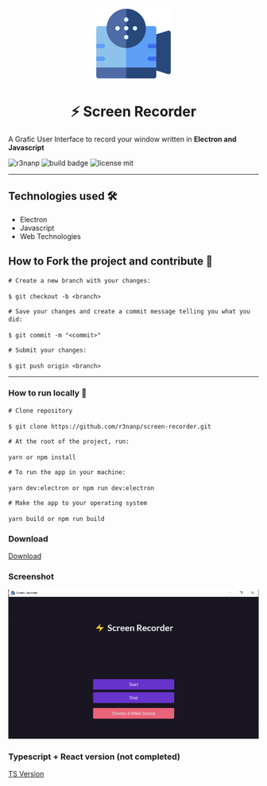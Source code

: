 <p align="center">
<img src="./.github/icon.png" width="150" />
</p>


<h1 align="center">
⚡ Screen Recorder
</h1>


A Grafic User Interface to record your window written in **Electron and Javascript**

<div align="left">

  ![r3nanp](https://img.shields.io/badge/r3nanp-screen--recorder-blue?style=for-the-badge&logo=electron)
  ![build badge](https://img.shields.io/github/workflow/status/r3nanp/screen-recorder/Electron%20CI?style=for-the-badge&logo=github)
  ![license mit](https://img.shields.io/github/license/r3nanp/screen-recorder?color=blue&label=LICENSE&logo=github&style=for-the-badge)

</div>

---
## Technologies used 🛠

- Electron
- Javascript
- Web Technologies

## How to Fork the project and contribute 💪

```
# Create a new branch with your changes:

$ git checkout -b <branch>
```

```
# Save your changes and create a commit message telling you what you did:

$ git commit -m "<commit>"
```

```
# Submit your changes:

$ git push origin <branch>
```
---

### How to run locally 🤔

```
# Clone repository

$ git clone https://github.com/r3nanp/screen-recorder.git
```

```
# At the root of the project, run:

yarn or npm install
```

```
# To run the app in your machine:

yarn dev:electron or npm run dev:electron
```

```
# Make the app to your operating system

yarn build or npm run build
```

### Download

<a href="https://github.com/r3nanp/screen-recorder/releases/tag/2.1">Download</a>

### Screenshot

  <img src="./.github/screenshot.png">

### Typescript + React version (not completed)

<a href="https://github.com/r3nanp/electron-typescript-screen-recorder">TS Version</a>
